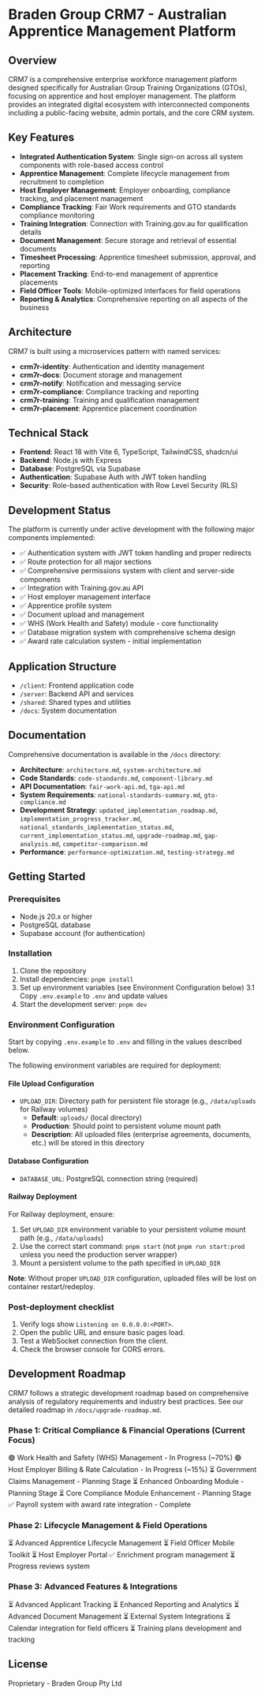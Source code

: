 # Braden Group CRM7 - Australian Apprentice Management Platform

## Overview

CRM7 is a comprehensive enterprise workforce management platform designed specifically for Australian Group Training Organizations (GTOs), focusing on apprentice and host employer management. The platform provides an integrated digital ecosystem with interconnected components including a public-facing website, admin portals, and the core CRM system.

## Key Features

- **Integrated Authentication System**: Single sign-on across all system components with role-based access control
- **Apprentice Management**: Complete lifecycle management from recruitment to completion
- **Host Employer Management**: Employer onboarding, compliance tracking, and placement management
- **Compliance Tracking**: Fair Work requirements and GTO standards compliance monitoring
- **Training Integration**: Connection with Training.gov.au for qualification details
- **Document Management**: Secure storage and retrieval of essential documents
- **Timesheet Processing**: Apprentice timesheet submission, approval, and reporting
- **Placement Tracking**: End-to-end management of apprentice placements
- **Field Officer Tools**: Mobile-optimized interfaces for field operations
- **Reporting & Analytics**: Comprehensive reporting on all aspects of the business

## Architecture

CRM7 is built using a microservices pattern with named services:

- **crm7r-identity**: Authentication and identity management
- **crm7r-docs**: Document storage and management
- **crm7r-notify**: Notification and messaging service
- **crm7r-compliance**: Compliance tracking and reporting
- **crm7r-training**: Training and qualification management
- **crm7r-placement**: Apprentice placement coordination

## Technical Stack

- **Frontend**: React 18 with Vite 6, TypeScript, TailwindCSS, shadcn/ui
- **Backend**: Node.js with Express
- **Database**: PostgreSQL via Supabase
- **Authentication**: Supabase Auth with JWT token handling
- **Security**: Role-based authentication with Row Level Security (RLS)

## Development Status

The platform is currently under active development with the following major components implemented:

- ✅ Authentication system with JWT token handling and proper redirects
- ✅ Route protection for all major sections
- ✅ Comprehensive permissions system with client and server-side components
- ✅ Integration with Training.gov.au API
- ✅ Host employer management interface
- ✅ Apprentice profile system
- ✅ Document upload and management
- ✅ WHS (Work Health and Safety) module - core functionality
- ✅ Database migration system with comprehensive schema design
- ✅ Award rate calculation system - initial implementation

## Application Structure

- `/client`: Frontend application code
- `/server`: Backend API and services
- `/shared`: Shared types and utilities
- `/docs`: System documentation

## Documentation

Comprehensive documentation is available in the `/docs` directory:

- **Architecture**: `architecture.md`, `system-architecture.md`
- **Code Standards**: `code-standards.md`, `component-library.md`
- **API Documentation**: `fair-work-api.md`, `tga-api.md`
- **System Requirements**: `national-standards-summary.md`, `gto-compliance.md`
- **Development Strategy**: `updated_implementation_roadmap.md`, `implementation_progress_tracker.md`, `national_standards_implementation_status.md`, `current_implementation_status.md`, `upgrade-roadmap.md`, `gap-analysis.md`, `competitor-comparison.md`
- **Performance**: `performance-optimization.md`, `testing-strategy.md`

## Getting Started

### Prerequisites

- Node.js 20.x or higher
- PostgreSQL database
- Supabase account (for authentication)

### Installation

1. Clone the repository
2. Install dependencies: `pnpm install`
3. Set up environment variables (see Environment Configuration below)
  3.1 Copy `.env.example` to `.env` and update values
4. Start the development server: `pnpm dev`

### Environment Configuration

Start by copying `.env.example` to `.env` and filling in the values described below.

The following environment variables are required for deployment:

#### File Upload Configuration
- `UPLOAD_DIR`: Directory path for persistent file storage (e.g., `/data/uploads` for Railway volumes)
  - **Default**: `uploads/` (local directory)
  - **Production**: Should point to persistent volume mount path
  - **Description**: All uploaded files (enterprise agreements, documents, etc.) will be stored in this directory

#### Database Configuration
- `DATABASE_URL`: PostgreSQL connection string (required)

#### Railway Deployment

For Railway deployment, ensure:
1. Set `UPLOAD_DIR` environment variable to your persistent volume mount path (e.g., `/data/uploads`)
2. Use the correct start command: `pnpm start` (not `pnpm run start:prod` unless you need the production server wrapper)
3. Mount a persistent volume to the path specified in `UPLOAD_DIR`

**Note**: Without proper `UPLOAD_DIR` configuration, uploaded files will be lost on container restart/redeploy.

### Post-deployment checklist
1. Verify logs show `Listening on 0.0.0.0:<PORT>`.
2. Open the public URL and ensure basic pages load.
3. Test a WebSocket connection from the client.
4. Check the browser console for CORS errors.

## Development Roadmap

CRM7 follows a strategic development roadmap based on comprehensive analysis of regulatory requirements and industry best practices. See our detailed roadmap in `/docs/upgrade-roadmap.md`.

### Phase 1: Critical Compliance & Financial Operations (Current Focus)

🟢 Work Health and Safety (WHS) Management - In Progress (~70%)
🟢 Host Employer Billing & Rate Calculation - In Progress (~15%)
⏳ Government Claims Management - Planning Stage
⏳ Enhanced Onboarding Module - Planning Stage
⏳ Core Compliance Module Enhancement - Planning Stage
✅ Payroll system with award rate integration - Complete

### Phase 2: Lifecycle Management & Field Operations

⏳ Advanced Apprentice Lifecycle Management
⏳ Field Officer Mobile Toolkit
⏳ Host Employer Portal
✅ Enrichment program management
⏳ Progress reviews system

### Phase 3: Advanced Features & Integrations

⏳ Advanced Applicant Tracking
⏳ Enhanced Reporting and Analytics
⏳ Advanced Document Management
⏳ External System Integrations
⏳ Calendar integration for field officers
⏳ Training plans development and tracking

## License

Proprietary - Braden Group Pty Ltd

